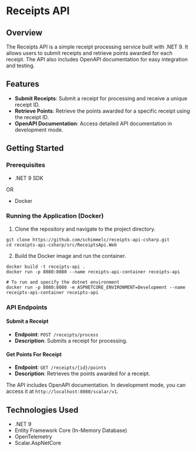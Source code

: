 
# Receipts API

## Overview

The Receipts API is a simple receipt processing service built with .NET 9. It allows users to submit receipts and retrieve points awarded for each receipt. The API also includes OpenAPI documentation for easy integration and testing.

## Features

- **Submit Receipts**: Submit a receipt for processing and receive a unique receipt ID.
- **Retrieve Points**: Retrieve the points awarded for a specific receipt using the receipt ID.
- **OpenAPI Documentation**: Access detailed API documentation in development mode.

## Getting Started

### Prerequisites

- .NET 9 SDK

OR
- Docker

### Running the Application (Docker)
1.  Clone the repository and navigate to the project directory.
```
git clone https://github.com/schimmelc/receipts-api-csharp.git
cd receipts-api-csharp/src/ReceiptsApi.Web
```
2.  Build the Docker image and run the container.
```
docker build -t receipts-api .
docker run -p 8080:8080 --name receipts-api-container receipts-api

# To run and specify the dotnet environment
docker run -p 8080:8080 -e ASPNETCORE_ENVIRONMENT=Development --name receipts-api-container receipts-api
```

### API Endpoints

#### Submit a Receipt

- **Endpoint**: `POST /receipts/process`
- **Description**: Submits a receipt for processing.

#### Get Points For Receipt

- **Endpoint**: `GET /receipts/{id}/points`
- **Description**: Retrieves the points awarded for a receipt.

The API includes OpenAPI documentation. In development mode, you can access it at `http://localhost:8080/scalar/v1`.

## Technologies Used

- .NET 9
- Entity Framework Core (In-Memory Database)
- OpenTelemetry
- Scalar.AspNetCore
